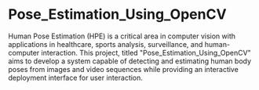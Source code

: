 # Pose_Estimation_Using_OpenCV
Human Pose Estimation (HPE) is a critical area in computer vision with applications in healthcare, sports analysis, surveillance, and human-computer interaction. This project, titled "Pose_Estimation_Using_OpenCV" aims to develop a system capable of detecting and estimating human body poses from images and video sequences while providing an interactive deployment interface for user interaction.
